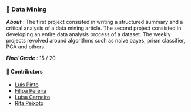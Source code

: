 ### :pushpin: Data Mining

***About*** : The first project consisted in writing a structured summary and a critical analysis of a data mining article. The second project consisted in developing an entire data analysis process of a dataset. The weekly projects revolved around algorithms such as naive bayes, prism classifier, PCA and others.

***Final Grade*** : 15 / 20

#### :handshake: Contributors 
- [Luís Pinto](https://github.com/L-Pinto)
- [Filipa Pereira](https://github.com/FilipaPereira00)
- [Luísa Carneiro](https://github.com/Analucar)
- [Rita Peixoto](https://github.com/rita-peixoto)
